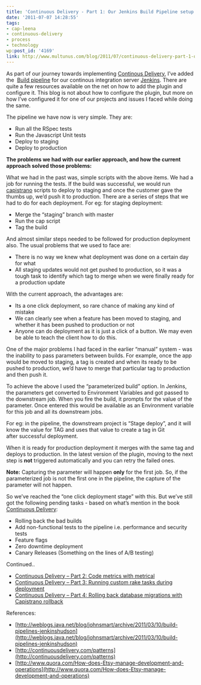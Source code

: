 ```yaml
---
title: 'Continuous Delivery - Part 1: Our Jenkins Build Pipeline setup'
date: '2011-07-07 14:28:55'
tags:
- cap-leena
- continuous-delivery
- process
- technology
wp:post_id: '4169'
link: http://www.multunus.com/blog/2011/07/continuous-delivery-part-1-our-jenkins-build-pipeline-setup/
---
```


As part of our journey towards implementing [Continous Delivery](http://continuousdelivery.com/), I’ve added the 
[Build pipeline](https://wiki.jenkins-ci.org/display/JENKINS/Build+Pipeline+Plugin) for our continous integration server [Jenkins](http://jenkins-ci.org/). There are quite a few resources available on the net on how to add the plugin and configure it. This blog is not about how to configure the plugin, but more on how I’ve configured it for one of our projects and issues I faced while doing the same.

The pipeline we have now is very simple. They are:

- Run all the RSpec tests
- Run the Javascript Unit tests  
- Deploy to staging
- Deploy to production

**The problems we had with our earlier approach, and how the current approach solved those problems:**

What we had in the past was, simple scripts with the above items. We had a job for running the tests. If the build was successful, we would run 
[capistrano](https://github.com/capistrano/capistrano) scripts to deploy to staging and once the customer gave the thumbs up, we’d push it to production. There are a series of steps that we had to do for each deployment. For eg: for staging deployment:

- Merge the “staging” branch with master
- Run the cap script
- Tag the build

And almost similar steps needed to be followed for production deployment also. The usual problems that we used to face are:

- There is no way we knew what deployment was done on a certain day for what
- All staging updates would not get pushed to production, so it was a tough task to identify which tag to merge when we were finally ready for a production update

With the current approach, the advantages are:

- Its a one click deployment, so rare chance of making any kind of mistake
- We can clearly see when a feature has been moved to staging, and whether it has been pushed to production or not
- Anyone can do deployment as it is just a click of a button. We may even be able to teach the client how to do this.

One of the major problems I had faced in the earlier “manual” system - was the inability to pass parameters between builds. For example, once the app would be moved to staging, a tag is created and when its ready to be pushed to production, we’d have to merge that particular tag to production and then push it.

To achieve the above I used the “parameterized build” option. In Jenkins, the parameters get converted to Environment Variables and got passed to the downstream job. When you fire the build, it prompts for the value of the parameter. Once entered this would be available as an Environment variable for this job and all its downstream jobs.

For eg: in the pipeline, the downstream project is “Stage deploy”, and it will know the value for TAG and uses that value to create a tag in Git after successful deployment.

When it is ready for production deployment it merges with the same tag and deploys to production. In the latest version of the plugin, moving to the next step is **not** triggered automatically and you can retry the failed ones.

**Note:** Capturing the parameter will happen **only** for the first job. So, if the parameterized job is not the first one in the pipeline, the capture of the parameter will not happen.

So we’ve reached the “one click deployment stage” with this. But we’ve still got the following pending tasks - based on what’s mention in the book [Continuous Delivery](http://www.informit.com/store/product.aspx?isbn=0321601912):

- Rolling back the bad builds
- Add non-functional tests to the pipeline i.e. performance and security tests
- Feature flags
- Zero downtime deployment
- Canary Releases (Something on the lines of A/B testing)

Continued..

- [Continuous Delivery – Part 2: Code metrics with metrical](http://www.multunus.com/2011/07/continuous-delivery-code-metrics-with-metrical/) 
- [Continuous Delivery – Part 3: Running custom rake tasks during deployment](http://www.multunus.com/2011/07/continuous-delivery-contd/)   
- [Continuous Delivery – Part 4: Rolling back database migrations with Capistrano rollback](http://www.multunus.com/2011/08/continuous-delivery-part-3-rolling-back-database-migrations-with-capistrano-rollback/)

References:

- [http://weblogs.java.net/blog/johnsmart/archive/2011/03/10/build-pipelines-jenkinshudson](http://weblogs.java.net/blog/johnsmart/archive/2011/03/10/build-pipelines-jenkinshudson)
- [http://continuousdelivery.com/patterns](http://continuousdelivery.com/patterns)
- [http://www.quora.com/How-does-Etsy-manage-development-and-operations](http://www.quora.com/How-does-Etsy-manage-development-and-operations)
